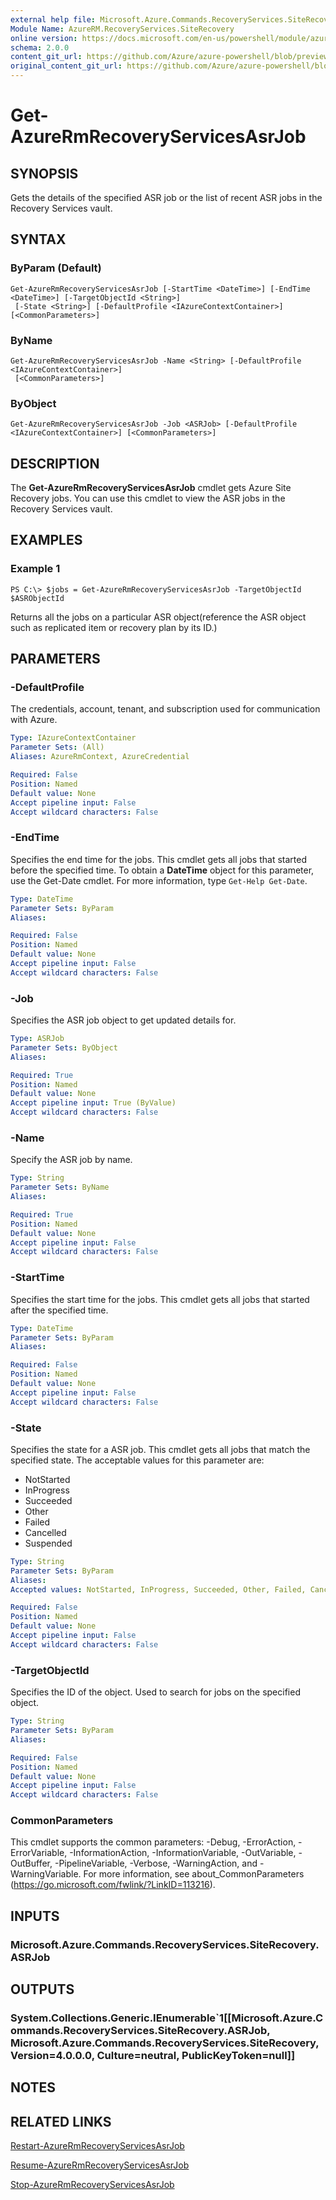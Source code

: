 ```yaml
---
external help file: Microsoft.Azure.Commands.RecoveryServices.SiteRecovery.dll-Help.xml
Module Name: AzureRM.RecoveryServices.SiteRecovery
online version: https://docs.microsoft.com/en-us/powershell/module/azurerm.recoveryservices.siterecovery/get-azurermrecoveryservicesasrjob
schema: 2.0.0
content_git_url: https://github.com/Azure/azure-powershell/blob/preview/src/ResourceManager/RecoveryServices.SiteRecovery/Commands.RecoveryServices.SiteRecovery/help/Get-AzureRmRecoveryServicesAsrJob.md
original_content_git_url: https://github.com/Azure/azure-powershell/blob/preview/src/ResourceManager/RecoveryServices.SiteRecovery/Commands.RecoveryServices.SiteRecovery/help/Get-AzureRmRecoveryServicesAsrJob.md
---
```


# Get-AzureRmRecoveryServicesAsrJob

## SYNOPSIS
Gets the details of the specified ASR job or the list of recent ASR jobs in the Recovery Services vault.

## SYNTAX

### ByParam (Default)
```
Get-AzureRmRecoveryServicesAsrJob [-StartTime <DateTime>] [-EndTime <DateTime>] [-TargetObjectId <String>]
 [-State <String>] [-DefaultProfile <IAzureContextContainer>] [<CommonParameters>]
```

### ByName
```
Get-AzureRmRecoveryServicesAsrJob -Name <String> [-DefaultProfile <IAzureContextContainer>]
 [<CommonParameters>]
```

### ByObject
```
Get-AzureRmRecoveryServicesAsrJob -Job <ASRJob> [-DefaultProfile <IAzureContextContainer>] [<CommonParameters>]
```

## DESCRIPTION
The **Get-AzureRmRecoveryServicesAsrJob** cmdlet gets Azure Site Recovery jobs.
You can use this cmdlet to view the ASR jobs in the Recovery Services vault.

## EXAMPLES

### Example 1
```
PS C:\> $jobs = Get-AzureRmRecoveryServicesAsrJob -TargetObjectId $ASRObjectId
```

Returns all the jobs on a particular ASR object(reference the ASR object such as replicated item or recovery plan by its ID.) 

## PARAMETERS

### -DefaultProfile
The credentials, account, tenant, and subscription used for communication with Azure.
```yaml
Type: IAzureContextContainer
Parameter Sets: (All)
Aliases: AzureRmContext, AzureCredential

Required: False
Position: Named
Default value: None
Accept pipeline input: False
Accept wildcard characters: False
```

### -EndTime
Specifies the end time for the jobs.
This cmdlet gets all jobs that started before the specified time.
To obtain a **DateTime** object for this parameter, use the Get-Date cmdlet.
For more information, type `Get-Help Get-Date`.

```yaml
Type: DateTime
Parameter Sets: ByParam
Aliases:

Required: False
Position: Named
Default value: None
Accept pipeline input: False
Accept wildcard characters: False
```

### -Job
Specifies the ASR job object to get updated details for.

```yaml
Type: ASRJob
Parameter Sets: ByObject
Aliases:

Required: True
Position: Named
Default value: None
Accept pipeline input: True (ByValue)
Accept wildcard characters: False
```

### -Name
Specify the ASR job by name.

```yaml
Type: String
Parameter Sets: ByName
Aliases:

Required: True
Position: Named
Default value: None
Accept pipeline input: False
Accept wildcard characters: False
```

### -StartTime
Specifies the start time for the jobs.
This cmdlet gets all jobs that started after the specified time.

```yaml
Type: DateTime
Parameter Sets: ByParam
Aliases:

Required: False
Position: Named
Default value: None
Accept pipeline input: False
Accept wildcard characters: False
```

### -State
Specifies the state for a ASR job.
This cmdlet gets all jobs that match the specified state.
The acceptable values for this parameter are:

- NotStarted
- InProgress
- Succeeded
- Other
- Failed
- Cancelled
- Suspended

```yaml
Type: String
Parameter Sets: ByParam
Aliases:
Accepted values: NotStarted, InProgress, Succeeded, Other, Failed, Cancelled, Suspended

Required: False
Position: Named
Default value: None
Accept pipeline input: False
Accept wildcard characters: False
```

### -TargetObjectId
Specifies the ID of the object. Used to search for jobs on the specified object.

```yaml
Type: String
Parameter Sets: ByParam
Aliases:

Required: False
Position: Named
Default value: None
Accept pipeline input: False
Accept wildcard characters: False
```

### CommonParameters
This cmdlet supports the common parameters: -Debug, -ErrorAction, -ErrorVariable, -InformationAction, -InformationVariable, -OutVariable, -OutBuffer, -PipelineVariable, -Verbose, -WarningAction, and -WarningVariable. For more information, see about_CommonParameters (https://go.microsoft.com/fwlink/?LinkID=113216).

## INPUTS

### Microsoft.Azure.Commands.RecoveryServices.SiteRecovery.ASRJob

## OUTPUTS

### System.Collections.Generic.IEnumerable`1[[Microsoft.Azure.Commands.RecoveryServices.SiteRecovery.ASRJob, Microsoft.Azure.Commands.RecoveryServices.SiteRecovery, Version=4.0.0.0, Culture=neutral, PublicKeyToken=null]]

## NOTES

## RELATED LINKS

[Restart-AzureRmRecoveryServicesAsrJob](./Restart-AzureRmRecoveryServicesAsrJob.md)

[Resume-AzureRmRecoveryServicesAsrJob](./Resume-AzureRmRecoveryServicesAsrJob.md)

[Stop-AzureRmRecoveryServicesAsrJob](./Stop-AzureRmRecoveryServicesAsrJob.md)
